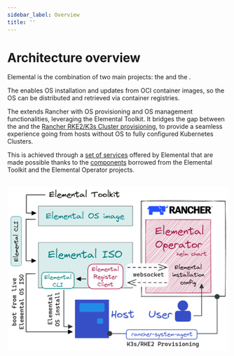 ```yaml
---
sidebar_label: Overview
title: ''
---
```


<head>
  <link rel="canonical" href="https://elemental.docs.rancher.com/architecture"/>
</head>

# Architecture overview
Elemental is the combination of two main projects: the <Vars name="elemental_toolkit_name" link="elemental_toolkit_url" /> and the <Vars name="elemental_operator_name" link="elemental_operator_url" />.

The <Vars name="elemental_toolkit_name" link="elemental_toolkit_url" /> enables OS installation and updates from OCI container images, so the OS can be distributed and retrieved via container registries.

The <Vars name="elemental_operator_name" link="elemental_operator_url" /> extends Rancher with OS provisioning and OS management functionalities, leveraging the Elemental Toolkit.
It bridges the gap between the <Vars name="elemental_toolkit_name" link="elemental_toolkit_url"/> and the
[Rancher RKE2/K3s Cluster provisioning](https://ranchermanager.docs.rancher.com/how-to-guides/new-user-guides/launch-kubernetes-with-rancher#launching-kubernetes-on-new-nodes-in-an-infrastructure-provider-1),
to provide a seamless experience going from hosts without OS to fully configured Kubernetes Clusters.

This is achieved through a [set of services](architecture-services.md) offered by Elemental that are made possible thanks to the [components](architecture-components.md) borrowed from the Elemental Toolkit and the Elemental Operator projects.



![Elemental Architecture](images/elemental-arch-v1.3_nobg.png)
----
